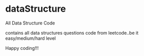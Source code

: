 # dataStructure
All Data Structure Code

contains all data structures questions code from leetcode..be it easy/medium/hard level


Happy coding!!!
